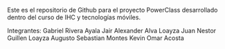 ﻿Este es el repositorio de Github para el proyecto PowerClass desarrollado dentro del curso de IHC y tecnologías móviles.
 
Integrantes:
Gabriel Rivera Ayala
Jair Alexander Alva Loayza
Juan Nestor Guillen Loayza
Augusto Sebastian Montes
Kevin Omar Acosta
 
